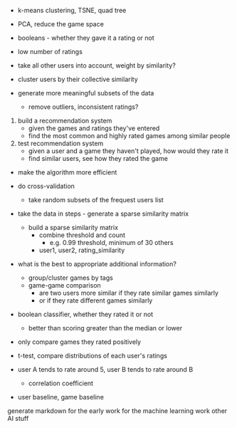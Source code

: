 


- k-means clustering, TSNE, quad tree
- PCA, reduce the game space

- booleans - whether they gave it a rating or not
- low number of ratings




- take all other users into account, weight by similarity?
- cluster users by their collective similarity
- generate more meaningful subsets of the data
    - remove outliers, inconsistent ratings?



1) build a recommendation system
    - given the games and ratings they've entered
    - find the most common and highly rated games among similar people	
2) test recommendation system
    - given a user and a game they haven't played, how would they rate it
    - find similar users, see how they rated the game


- make the algorithm more efficient
- do cross-validation
    - take random subsets of the frequest users list
- take the data in steps - generate a sparse similarity matrix
	- build a sparse similarity matrix
		- combine threshold and count
			- e.g. 0.99 threshold, minimum of 30 others
		- user1, user2, rating_similarity
- what is the best to appropriate additional information?
    - group/cluster games by tags
	- game-game comparison
	    - are two users more similar if they rate similar games similarly
	    - or if they rate different games similarly
		


- boolean classifier, whether they rated it or not
    - better than scoring greater than the median or lower
- only compare games they rated positively
- t-test, compare distributions of each user's ratings


- user A tends to rate around 5, user B tends to rate around B
    - correlation coefficient
- user baseline, game baseline

	
generate markdown for the early work for the machine learning work
other AI stuff





		



	












